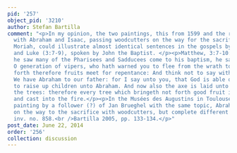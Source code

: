 ```yaml
---
pid: '257'
object_pid: '3210'
author: Stefan Bartilla
comment: "<p>In my opinion, the two paintings, this from 1599 and the replica in Mainz,
  with Abraham and Isaac, passing woodcutters on the way for the sacrifice on Mount
  Moriah, could illustrate almost identical sentences in the gospels by Matthew (3:7-10)
  and Luke (3:7-9), spoken by John the Baptist. </p><p>Matthew, 3:7-10:<br />But when
  he saw many of the Pharisees and Sadducees come to his baptism, he said unto them,
  O generation of vipers, who hath warned you to flee from the wrath to come? Bring
  forth therefore fruits meet for repentance: And think not to say within yourselves,
  We have Abraham to our father: for I say unto you, that God is able of these stones
  to raise up children unto Abraham. And now also the axe is laid unto the root of
  the trees: therefore every tree which bringeth not forth good fruit is hewn down,
  and cast into the fire.</p><p>In the Musées des Augustins in Toulouse is another
  painting by a follower (?) of Jan Brueghel with the same topic, Abraham and Isaac
  on the way to the sacrifice with woodcutters, but complete different composition,
  inv. no. 858.<br />Bartilla 2005, pp. 133-134.</p>"
post_date: June 22, 2014
order: '256'
collection: discussion
---
```

